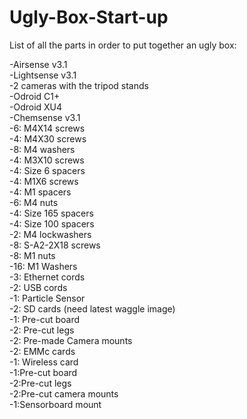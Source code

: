 # Ugly-Box-Start-up
List of all the parts in order to put together an ugly box:

-Airsense v3.1  
-Lightsense v3.1 <br>
-2 cameras with the tripod stands  
-Odroid C1+ <br>
-Odroid XU4  
-Chemsense v3.1 <br>
-6: M4X14 screws  
-4: M4X30 screws <br>
-8: M4 washers  
-4: M3X10 screws <br>
-4: Size 6 spacers  
-4: M1X6 screws <br>
-4: M1 spacers  
-6: M4 nuts <br>
-4: Size 165 spacers  
-4: Size 100 spacers <br>
-2: M4 lockwashers  
-8: S-A2-2X18 screws <br>
-8: M1 nuts  
-16: M1 Washers <br>
-3: Ethernet cords  
-2: USB cords <br>
-1: Particle Sensor  
-2: SD cards (need latest waggle image) <br>
-1: Pre-cut board  
-2: Pre-cut legs <br>
-2: Pre-made Camera mounts  
-2: EMMc cards  <br>
-1: Wireless card <br>
-1:Pre-cut board <br>
-2:Pre-cut legs <br>
-2:Pre-cut camera mounts <br>
-1:Sensorboard mount
